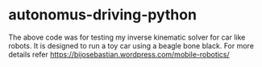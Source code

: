 # autonomus-driving-python

The above code was for testing my inverse kinematic solver for car like robots. It is designed to run a toy car using a beagle bone black.
For more details refer https://bijosebastian.wordpress.com/mobile-robotics/
